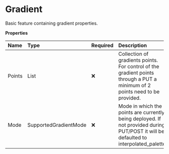 # Gradient

Basic feature containing gradient properties.

**Properties**

| Name   | Type                  | Required | Description                                                                                                                         |
| :----- | :-------------------- | :------- | :---------------------------------------------------------------------------------------------------------------------------------- |
| Points | List<Color>           | ❌       | Collection of gradients points. For control of the gradient points through a PUT a minimum of 2 points need to be provided.         |
| Mode   | SupportedGradientMode | ❌       | Mode in which the points are currently being deployed. If not provided during PUT/POST it will be defaulted to interpolated_palette |

<!-- This file was generated by liblab | https://liblab.com/ -->
